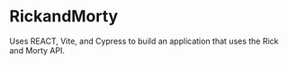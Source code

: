 # RickandMorty
Uses REACT, Vite, and Cypress to build an application that uses the Rick and Morty API. 

